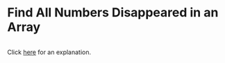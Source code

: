 # Find All Numbers Disappeared in an Array 

~~~java

~~~

Click [here](Explanation.md) for an explanation.

